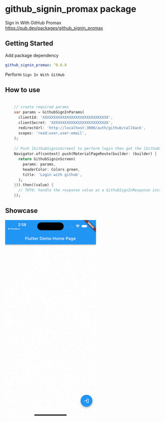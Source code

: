 # github_signin_promax package
Sign In With GitHub Promax
https://pub.dev/packages/github_signin_promax

## Getting Started

Add package dependency

```yaml
github_signin_promax: ^0.0.8
```

Perform `Sign In With GitHub`
## How to use
```dart
    
    // create required params
    var params = GithubSignInParams(
      clientId: 'XXXXXXXXXXXXXXXXXXXXXXXXXXXXXX',
      clientSecret: 'XXXXXXXXXXXXXXXXXXXXXXXXXX',
      redirectUrl: 'http://localhost:3000/auth/github/callback',
      scopes: 'read:user,user:email',
    );

    // Push [GithubSigninScreen] to perform login then get the [GithubSignInResponse]
    Navigator.of(context).push(MaterialPageRoute(builder: (builder) {
      return GithubSigninScreen(
        params: params,
        headerColor: Colors.green,
        title: 'Login with github',
      );
    })).then((value) {
      // TOTO: handle the response value as a GithubSignInResponse instance
    });

```


## Showcase

![Showcase](https://raw.githubusercontent.com/developerfect/github_signin/main/showcase/showcase.gif)

